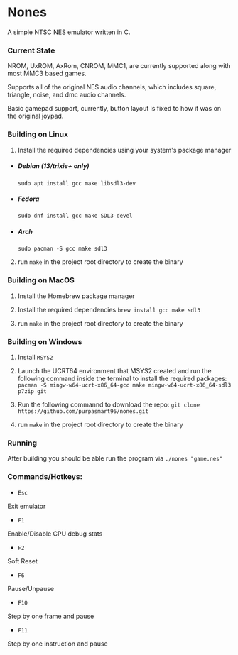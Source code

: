 # Nones

A simple NTSC NES emulator written in C.

### Current State

NROM, UxROM, AxRom, CNROM, MMC1, are currently supported along with most MMC3 based games.

Supports all of the original NES audio channels, which includes square, triangle, noise, and dmc audio channels.

Basic gamepad support, currently, button layout is fixed to how it was on the original joypad.

### Building on Linux

1. Install the required dependencies using your system's package manager

- ##### Debian (13/trixie+ only)

    `sudo apt install gcc make libsdl3-dev`

- ##### Fedora

    `sudo dnf install gcc make SDL3-devel`

- ##### Arch
    `sudo pacman -S gcc make sdl3`

2. run `make` in the project root directory to create the binary

### Building on MacOS

1. Install the Homebrew package manager

2. Install the required dependencies `brew install gcc make sdl3`

3. run `make` in the project root directory to create the binary

### Building on Windows

1. Install `MSYS2`

2. Launch the UCRT64 environment that MSYS2 created and run the following command inside the terminal to install the required packages: `pacman -S mingw-w64-ucrt-x86_64-gcc make mingw-w64-ucrt-x86_64-sdl3 p7zip git`

3. Run the following commannd to download the repo: `git clone https://github.com/purpasmart96/nones.git`

4. run `make` in the project root directory to create the binary

### Running

After building you should be able run the program via `./nones "game.nes"`

### Commands/Hotkeys:

* `Esc`

Exit emulator

* `F1`

Enable/Disable CPU debug stats

* `F2`

Soft Reset

* `F6`

Pause/Unpause

* `F10`

Step by one frame and pause

* `F11`

Step by one instruction and pause
